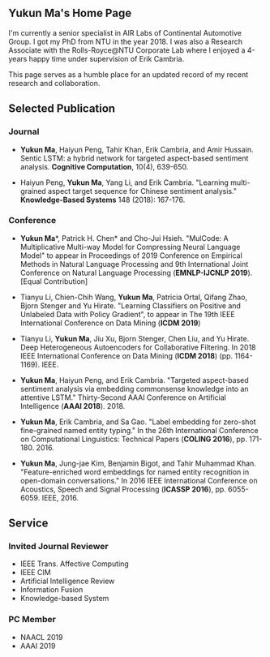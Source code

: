 ## Yukun Ma's Home Page

I'm currently a senior specialist in AIR Labs of Continental Automotive Group. I got my PhD from NTU in the year 2018. I was also a Research Associate with the Rolls-Royce@NTU Corporate Lab where I enjoyed a 4-years happy time under supervision of Erik Cambria. 

This page serves as a humble place for an updated record of my recent research and collaboration. 

## Selected Publication

### Journal

* **Yukun Ma**, Haiyun Peng, Tahir Khan, Erik Cambria, and Amir Hussain. Sentic LSTM: a hybrid network for targeted aspect-based sentiment analysis. **Cognitive Computation**, 10(4), 639-650.


* Haiyun Peng, **Yukun Ma**, Yang Li, and Erik Cambria. "Learning multi-grained aspect target sequence for Chinese sentiment analysis." **Knowledge-Based Systems** 148 (2018): 167-176.

### Conference

* **Yukun Ma***, Patrick H. Chen* and Cho-Jui Hsieh. "MulCode: A Multiplicative Multi-way Model for Compressing Neural Language Model" to appear in Proceedings of 2019 Conference on Empirical Methods in Natural Language Processing and 9th International Joint Conference on Natural Language Processing (**EMNLP-IJCNLP 2019**). [Equal Contribution]

* Tianyu Li, Chien-Chih Wang, **Yukun Ma**, Patricia Ortal, Qifang Zhao, Bjorn Stenger and Yu Hirate. "Learning Classifiers on Positive and Unlabeled Data with Policy Gradient", to appear in The 19th IEEE International Conference on Data Mining (**ICDM 2019**)

* Tianyu Li, **Yukun Ma**, Jiu Xu, Bjorn Stenger, Chen Liu, and Yu Hirate. Deep Heterogeneous Autoencoders for Collaborative Filtering. In 2018 IEEE International Conference on Data Mining (**ICDM 2018**) (pp. 1164-1169). IEEE.

* **Yukun Ma**, Haiyun Peng, and Erik Cambria. "Targeted aspect-based sentiment analysis via embedding commonsense knowledge into an attentive LSTM." Thirty-Second AAAI Conference on Artificial Intelligence (**AAAI 2018**). 2018.

* **Yukun Ma**, Erik Cambria, and Sa Gao. "Label embedding for zero-shot fine-grained named entity typing." In the 26th International Conference on Computational Linguistics: Technical Papers (**COLING 2016**), pp. 171-180. 2016.

* **Yukun Ma**, Jung-jae Kim, Benjamin Bigot, and Tahir Muhammad Khan. "Feature-enriched word embeddings for named entity recognition in open-domain conversations." In 2016 IEEE International Conference on Acoustics, Speech and Signal Processing (**ICASSP 2016**), pp. 6055-6059. IEEE, 2016. 

## Service
### Invited Journal Reviewer
* IEEE Trans. Affective Computing
* IEEE CIM
* Artificial Intelligence Review
* Information Fusion
* Knowledge-based System
### PC Member
* NAACL 2019
* AAAI 2019
